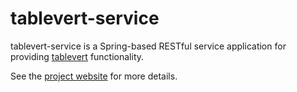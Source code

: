 # tablevert-service
tablevert-service is a Spring-based RESTful service application for providing [tablevert] functionality. 

See the [project website] for more details.

[Tablevert]: https://github.com/tablevert 
[project website]: http://www.tablevert.org "tablevert.org"
